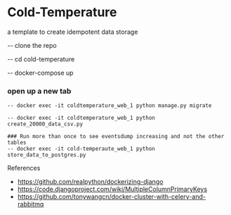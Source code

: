 # Cold-Temperature
a template to create idempotent data storage

-- clone the repo

-- cd cold-temperature

-- docker-compose up

### open up a new tab
	-- docker exec -it coldtemperature_web_1 python manage.py migrate

	-- docker exec -it coldtemperature_web_1 python create_20000_data_csv.py

	### Run more than once to see eventsdump increasing and not the other tables
	-- docker exec -it cold-temperaute_web_1 python store_data_to_postgres.py


References
* https://github.com/realpython/dockerizing-django
* https://code.djangoproject.com/wiki/MultipleColumnPrimaryKeys
* https://github.com/tonywangcn/docker-cluster-with-celery-and-rabbitmq